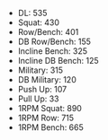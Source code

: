 * DL: 535
*  Squat: 430
*  Row/Bench: 401
*  DB Row/Bench: 155
*  Incline Bench: 325
*  Incline DB Bench: 125
*  Military: 315
*  DB Military: 120
*  Push Up: 107
*  Pull Up: 33
*  1RPM Squat: 890
*  1RPM Row: 715
*  1RPM Bench: 665
